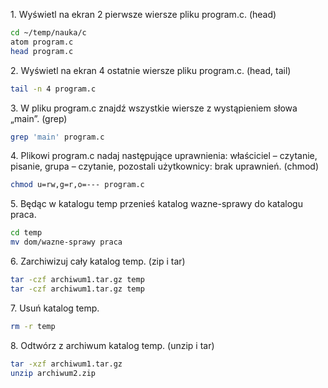 1\. Wyświetl na ekran 2 pierwsze wiersze pliku program.c. (head)
```sh
cd ~/temp/nauka/c
atom program.c
head program.c
```
2\. Wyświetl na ekran 4 ostatnie wiersze pliku program.c. (head, tail)
```sh
tail -n 4 program.c
```

3\. W pliku program.c znajdź wszystkie wiersze z wystąpieniem słowa „main”. (grep)
```sh
grep 'main' program.c
```
4\. Plikowi program.c nadaj następujące uprawnienia: właściciel – czytanie, pisanie, grupa – czytanie, pozostali użytkownicy: brak uprawnień. (chmod)
```sh
chmod u=rw,g=r,o=--- program.c
```
5\. Będąc w katalogu temp przenieś katalog wazne-sprawy do katalogu praca.
```sh
cd temp
mv dom/wazne-sprawy praca
```
6\. Zarchiwizuj cały katalog temp. (zip i tar)
```sh
tar -czf archiwum1.tar.gz temp
tar -czf archiwum1.tar.gz temp
```
7\. Usuń katalog temp.
```sh
rm -r temp
```

8\. Odtwórz z archiwum katalog temp. (unzip i tar)
```sh
tar -xzf archiwum1.tar.gz
unzip archiwum2.zip
